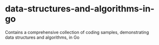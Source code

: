 # data-structures-and-algorithms-in-go
Contains a comprehensive collection of coding samples, demonstrating data structures and algorithms, in Go
